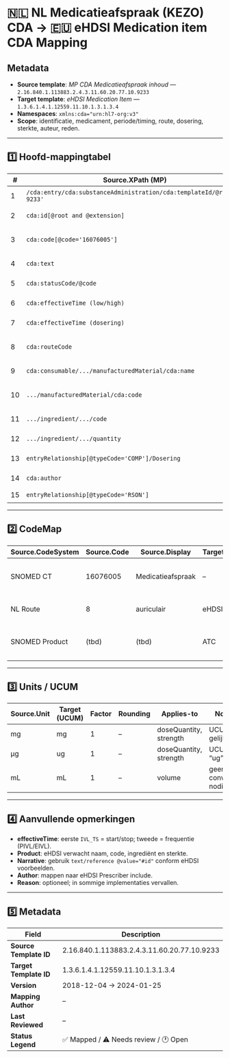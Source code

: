 # 🇳🇱 NL Medicatieafspraak (KEZO) CDA → 🇪🇺 eHDSI Medication item CDA Mapping

## Metadata

- **Source template**: *MP CDA Medicatieafspraak inhoud* — `2.16.840.1.113883.2.4.3.11.60.20.77.10.9233`
- **Target template**: *eHDSI Medication Item* — `1.3.6.1.4.1.12559.11.10.1.3.1.3.4`
- **Namespaces**: `xmlns:cda="urn:hl7-org:v3"`
- **Scope**: identificatie, medicament, periode/timing, route, dosering, sterkte, auteur, reden.

---

## 1️⃣ Hoofd-mappingtabel

| # | Source.XPath (MP) | Target.XPath (eHDSI) | Target.Cardinality | Datatype/Format | Transform.Expression | ValueSet/CodeSystem.Map | Conditions | Default/NullFlavor | Multiplicity/JoinKey | Status | Notes |
|---|---|---|---|---|---|---|---|---|---|---|---|
| 1 | `/cda:entry/cda:substanceAdministration/cda:templateId/@root='…9233'` | `/cda:entry/cda:substanceAdministration/cda:templateId/@root='…3.1.3.4'` | 1..1 | II→II | copy | – | – | – | – | ✅ Mapped | Template marker |
| 2 | `cda:id[@root and @extension]` | `cda:id[@root and @extension]` | 0..1 | II→II | copy | – | – | – | – | ✅ Mapped | Unieke entry ID |
| 3 | `cda:code[@code='16076005']` | `cda:code` | 1..1 | CD→CD | copy | SNOMED → ATC | – | – | – | ⚠️ Needs review | eHDSI gebruikt consumable voor medicament |
| 4 | `cda:text` | `cda:text/cda:reference/@value` | 0..1 | ED→TEL | set `#med-1` | – | narrative aanwezig | – | – | ✅ Mapped | Narrative anchor |
| 5 | `cda:statusCode/@code` | `cda:statusCode/@code` | 1..1 | CS→CS | copy | – | – | – | – | ✅ Mapped | status=completed |
| 6 | `cda:effectiveTime (low/high)` | `cda:effectiveTime (IVL_TS)` | 0..1 | TS→TS | normalize | – | – | – | – | ✅ Mapped | Start/stop-periode |
| 7 | `cda:effectiveTime (dosering)` | `cda:effectiveTime (PIVL_TS)` | 0..* | TS→TS | map pattern | – | – | – | – | ✅ Mapped | Frequentie/herhaling |
| 8 | `cda:routeCode` | `cda:routeCode` | 0..1 | CE→CE | map | NL→eHDSI route | – | – | – | ⚠️ Needs review | Routecodes afstemmen |
| 9 | `cda:consumable/.../manufacturedMaterial/cda:name` | `cda:consumable/.../manufacturedMaterial/cda:name` | 1..1 | ST→EN | copy | – | – | – | – | ✅ Mapped | Productnaam |
|10 | `.../manufacturedMaterial/cda:code` | `.../manufacturedMaterial/cda:code` | 0..1 | CD→CD | map | SNOMED → ATC | – | – | – | ⚠️ Needs review | Productcode |
|11 | `.../ingredient/.../code` | `.../ingredient/.../code` | 0..* | CD→CD | copy | SNOMED → ATC | – | – | key=code | ✅ Mapped | Ingrediënten |
|12 | `.../ingredient/.../quantity` | `.../ingredient/.../quantity` | 0..* | RTO/PQ | normalize ratio | UCUM | – | – | – | ✅ Mapped | Sterkte |
|13 | `entryRelationship[@typeCode='COMP']/Dosering` | `cda:doseQuantity` | 0..1 | PQ→PQ | extract value/unit | UCUM | – | – | – | ✅ Mapped | Dosering per inname |
|14 | `cda:author` | `cda:author` (Prescriber) | 0..1 | Participation | map | – | – | – | – | ✅ Mapped | Voorschrijver |
|15 | `entryRelationship[@typeCode='RSON']` | `Medication Reason Observation` | 0..1 | ActRef | link reason | – | – | – | – | 🕐 Open | Reden optioneel |

---

## 2️⃣ CodeMap

| Source.CodeSystem | Source.Code | Source.Display | Target.CodeSystem | Target.Code | Target.Display | Notes |
|---|---|---|---|---|---|---|
| SNOMED CT | 16076005 | Medicatieafspraak | – | – | – | Niet overnemen als productcode |
| NL Route | 8 | auriculair | eHDSI route VS | (tbd) | (tbd) | Route mapping vereist |
| SNOMED Product | (tbd) | (tbd) | ATC | (tbd) | (tbd) | Waar mogelijk ATC gebruiken |

---

## 3️⃣ Units / UCUM

| Source.Unit | Target (UCUM) | Factor | Rounding | Applies-to | Notes |
|---|---|---|---|---|---|
| mg | mg | 1 | – | doseQuantity, strength | UCUM gelijk |
| µg | ug | 1 | – | doseQuantity, strength | UCUM “ug” |
| mL | mL | 1 | – | volume | geen conversie nodig |

---

## 4️⃣ Aanvullende opmerkingen

- **effectiveTime**: eerste `IVL_TS` = start/stop; tweede = frequentie (PIVL/EIVL).  
- **Product**: eHDSI verwacht naam, code, ingrediënt en sterkte.  
- **Narrative**: gebruik `text/reference @value="#id"` conform eHDSI voorbeelden.  
- **Author**: mappen naar eHDSI Prescriber include.  
- **Reason**: optioneel; in sommige implementaties vervallen.

---

## 5️⃣ Metadata

| Field | Description |
|--------|--------------|
| **Source Template ID** | 2.16.840.1.113883.2.4.3.11.60.20.77.10.9233 |
| **Target Template ID** | 1.3.6.1.4.1.12559.11.10.1.3.1.3.4 |
| **Version** | 2018-12-04 → 2024-01-25 |
| **Mapping Author** | – |
| **Last Reviewed** | – |
| **Status Legend** | ✅ Mapped / ⚠️ Needs review / 🕐 Open |
